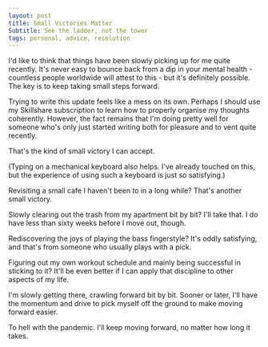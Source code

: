 ```yaml
---
layout: post
title: Small Victories Matter
Subtitle: See the ladder, not the tower
tags: personal, advice, resolution
---
```


I'd like to think that things have been slowly picking up for me quite recently. It's never easy to bounce back from a dip in your mental health - countless people worldwide will attest to this - but it's definitely possible. The key is to keep taking small steps forward.

Trying to write this update feels like a mess on its own. Perhaps I should use my Skillshare subscription to learn how to properly organise my thoughts coherently. However, the fact remains that I'm doing pretty well for someone who's only just started writing both for pleasure and to vent quite recently.

That's the kind of small victory I can accept.

(Typing on a mechanical keyboard also helps. I've already touched on this, but the experience of using such a keyboard is just so satisfying.)

Revisiting a small cafe I haven't been to in a long while? That's another small victory.

Slowly clearing out the trash from my apartment bit by bit? I'll take that. I do have less than sixty weeks before I move out, though.

Rediscovering the joys of playing the bass fingerstyle? It's oddly satisfying, and that's from someone who usually plays with a pick.

Figuring out my own workout schedule and mainly being successful in sticking to it? It'll be even better if I can apply that discipline to other aspects of my life.

I'm slowly getting there, crawling forward bit by bit. Sooner or later, I'll have the momentum and drive to pick myself off the ground to make moving forward easier.

To hell with the pandemic. I'll keep moving forward, no matter how long it takes.
